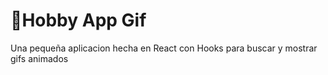 # 🌠Hobby App Gif
Una pequeña aplicacion hecha en React con Hooks para buscar y mostrar gifs animados
